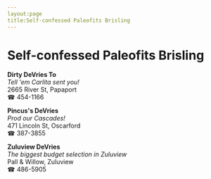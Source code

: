 ```yaml
---
layout:page
title:Self-confessed Paleofits Brisling
---
```

# Self-confessed Paleofits Brisling

**Dirty DeVries To**  
_Tell 'em Carlita sent you!_  
2665 River St, Papaport  
☎ 454-1166



**Pincus's DeVries**  
_Prod our Cascades!_  
471 Lincoln St, Oscarford  
☎ 387-3855



**Zuluview DeVries**  
_The biggest budget selection in Zuluview_  
Pall & Willow, Zuluview  
☎ 486-5905




